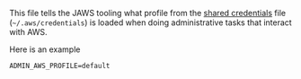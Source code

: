 This file tells the JAWS tooling what profile from the [shared credentials](http://docs.aws.amazon.com/AWSJavaScriptSDK/guide/node-configuring.html#Credentials_from_the_Shared_Credentials_File_____aws_credentials_) file (`~/.aws/credentials`) is loaded when doing administrative tasks that interact with AWS.

Here is an example

```
ADMIN_AWS_PROFILE=default
```
